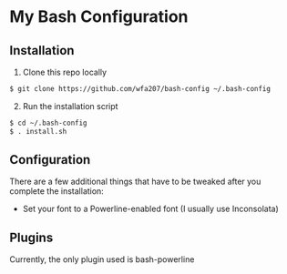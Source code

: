 # My Bash Configuration

## Installation

1) Clone this repo locally

```bash
$ git clone https://github.com/wfa207/bash-config ~/.bash-config
```

2) Run the installation script

```bash
$ cd ~/.bash-config
$ . install.sh
```

## Configuration

There are a few additional things that have to be tweaked after you complete the installation:
- Set your font to a Powerline-enabled font (I usually use Inconsolata)

## Plugins

Currently, the only plugin used is bash-powerline
